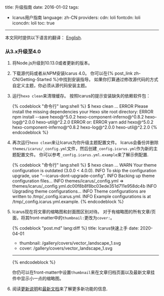 title: 升级指南
date: 2016-01-02
tags:
- Icarus用户指南
language: zh-CN
providers:
    cdn: loli
    fontcdn: loli
    iconcdn: loli
toc: true
---

<article class="message message-immersive is-primary">
<div class="message-body">
<i class="fas fa-globe-americas mr-2"></i>本文同时提供以下语言的翻译：
<a href="{% post_path en/Upgrade-Guide %}">English</a>.
</div>
</article>

<!-- more -->

### 从3.x升级至4.0

1. 将Node.js升级到10.13.0或者更新的版本。

2. 下载源代码或者从NPM安装Icarus 4.0。
   你可以在{% post_link zh-CN/Getting-Started %}中找到安装指导。
   如果你打算通过修改源代码的方式自定义主题，你必须从源代码安装主题。

3. 运行`hexo clean`来清理缓存。
   按照Icarus的提示安装缺失的依赖软件包：

   {% codeblock "命令行" lang:shell %}
   $ hexo clean
   ...
   ERROR Please install the missing dependencies your Hexo site root directory:
   ERROR npm install --save hexo@^5.0.2 hexo-component-inferno@^0.8.2 hexo-log@^2.0.0 hexo-util@^2.2.0
   ERROR or:
   ERROR yarn add hexo@^5.0.2 hexo-component-inferno@^0.8.2 hexo-log@^2.0.0 hexo-util@^2.2.0
   {% endcodeblock %}

4. 再次运行`hexo clean`来让Icarus为你升级主题配置文件。
   Icarus会备份并删除`themes/icarus/_config.yml`文件，然后创建`_config.icarus.yml`作为新的主题配置文件。
   你可以参考`_config.icarus.yml.example`来了解示例配置.

   {% codeblock "命令行" lang:shell %}
   $ hexo clean
   ...
   WARN  Your theme configuration is outdated (3.0.0 < 4.0.0).
   INFO  To skip the configuration upgrade, use "--icarus-dont-upgrade-config".
   INFO  Backing up theme configuration files...
   INFO  themes/icarus/_config.yml => themes/icarus/_config.yml.dc00f8b8f8bc03ede351d711e958dc4b
   INFO  Upgrading theme configurations...
   INFO  Theme configurations are written to /tmp/_config.icarus.yml.
   INFO  Example configurations is at /tmp/_config.icarus.yml.example.
   {% endcodeblock %}

5. Icarus现在将文章的缩略图和封面图区别对待。
   对于有缩略图的所有文章/页面，将其front-matter中的`thumbnail:`更改为`cover:`。

   {% codeblock "post.md" lang:diff %}
     title: Icarus快速上手
     date: 2020-04-01
   - thumbnail: /gallery/covers/vector_landscape_1.svg
   + cover: /gallery/covers/vector_landscape_1.svg
   ---
   {% endcodeblock %}

   你仍可以在front-matter中设置`thumbnail`来在文章归档页面以及最新文章挂件中显示小一点的缩略图。

6. 阅读[更新说明](https://github.com/ppoffice/hexo-theme-icarus/releases)和[最新文档](https://ppoffice.github.io/hexo-theme-icarus/categories/)来了解更多新功能的信息.
